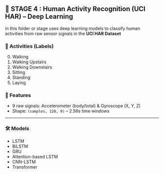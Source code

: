 ## 🧠 STAGE 4 : Human Activity Recognition (UCI HAR) – Deep Learning

in this folder or stage  uses deep learning models to classify human activities from raw sensor signals in the **UCI HAR Dataset**

### 🔢 Activities (Labels)

0. Walking
1. Walking Upstairs
2. Walking Downstairs
3. Sitting
4. Standing
5. Laying

### 🧾 Features
* 9 raw signals: Accelerometer (body/total) & Gyroscope (X, Y, Z)
* Shape: `(samples, 128, 9)` – 2.56s time windows
---
### 🛠 Models
* LSTM
* BiLSTM
* GRU
* Attention-based LSTM
* CNN-LSTM
* Transformer
